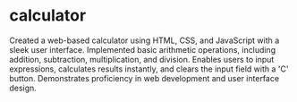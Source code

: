 # calculator

Created a web-based calculator using HTML, CSS, and JavaScript with a sleek user interface. Implemented basic 
arithmetic operations, including addition, subtraction, multiplication, and division. Enables users to input expressions, 
calculates results instantly, and clears the input field with a 'C' button. Demonstrates proficiency in web development 
and user interface design.
